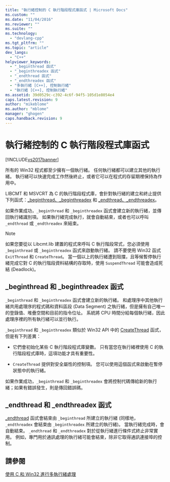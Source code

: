 ```yaml
---
title: "執行緒控制的 C 執行階段程式庫函式 | Microsoft Docs"
ms.custom: ""
ms.date: "11/04/2016"
ms.reviewer: ""
ms.suite: ""
ms.technology: 
  - "devlang-cpp"
ms.tgt_pltfrm: ""
ms.topic: "article"
dev_langs: 
  - "C++"
helpviewer_keywords: 
  - "_beginthread 函式"
  - "_beginthreadex 函式"
  - "_endthread 函式"
  - "_endthreadex 函式"
  - "多執行緒 [C++], 控制執行緒"
  - "執行緒 [C++], 控制執行緒"
ms.assetid: 39d0529c-c392-4c6f-94f5-105d1e8054e4
caps.latest.revision: 9
author: "mikeblome"
ms.author: "mblome"
manager: "ghogen"
caps.handback.revision: 9
---
```

# 執行緒控制的 C 執行階段程式庫函式
[!INCLUDE[vs2017banner](../assembler/inline/includes/vs2017banner.md)]

所有的 Win32 程式都至少擁有一個執行緒。  任何執行緒都可以建立其他的執行緒。  執行緒可以快速完成工作然後終止，或者它可以在程式的存留期裡保持為作用中。  
  
 LIBCMT 和 MSVCRT 為 C 的執行階段程式庫，會針對執行緒的建立和終止提供下列函式：[\_beginthread、\_beginthreadex](../c-runtime-library/reference/beginthread-beginthreadex.md) 和 [\_endthread、\_endthreadex](../c-runtime-library/reference/endthread-endthreadex.md)。  
  
 如果作業成功，`_beginthread` 和 `_beginthreadex` 函式會建立新的執行緒，並傳回執行緒識別項。  如果執行緒完成執行，就會自動結束，或者也可以呼叫 `_endthread` 或 `_endthreadex` 來結束。  
  
> [!NOTE]
>  如果您要從以 Libcmt.lib 建置的程式來呼叫 C 執行階段常式，您必須使用 `_beginthread` 或 `_beginthreadex` 函式來啟動執行緒。  請不要使用 Win32 函式 `ExitThread` 和 `CreateThread`。  當一個以上的執行緒遭到阻擋，且等候暫停執行緒完成它對 C 的執行階段資料結構的存取時，使用 `SuspendThread` 可能會造成死結 \(Deadlock\)。  
  
##  <a name="_core_the__beginthread_function"></a> \_beginthread 和 \_beginthreadex 函式  
 `_beginthread` 和 `_beginthreadex` 函式會建立新的執行緒。  和處理序中其他執行緒共用處理序的程式碼和資料區段 \(Data Segment\) 之執行緒，但是擁有自己唯一的登錄值、堆疊空間和目前的指令位址。  系統將 CPU 時間分給每個執行緒，因此處理序裡的所有執行緒可以並行執行。  
  
 `_beginthread` 和 `_beginthreadex` 類似於 Win32 API 中的 [CreateThread](http://msdn.microsoft.com/library/windows/desktop/ms682453) 函式，但是有下列差異：  
  
-   它們會初始化某些 C 執行階段程式庫變數。  只有當您在執行緒裡使用 C 的執行階段程式庫時，這項功能才具有重要性。  
  
-   `CreateThread` 提供對安全屬性的控制項。  您可以使用這個函式來啟動在暫停狀態中的執行緒。  
  
 如果作業成功，`_beginthread` 和 `_beginthreadex` 會將控制代碼傳給新的執行緒；如果有錯誤發生，則是傳回錯誤碼。  
  
##  <a name="_core_the__endthread_function"></a> \_endthread 和 \_endthreadex 函式  
 [\_endthread](../c-runtime-library/reference/endthread-endthreadex.md) 函式會結束由 `_beginthread` 所建立的執行緒 \(同樣地，`_endthreadex` 會結束由 `_beginthreadex` 所建立的執行緒\)。  當執行緒完成時，會自動結束。  `_endthread` 和 `_endthreadex` 對於從執行緒進行條件式終止非常實用。  例如，專門用於通訊處理的執行緒可能會結束，除非它取得通訊連接埠的控制。  
  
## 請參閱  
 [使用 C 和 Win32 進行多執行緒處理](../parallel/multithreading-with-c-and-win32.md)